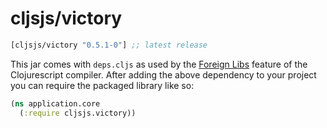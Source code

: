 # cljsjs/victory

[](dependency)
```clojure
[cljsjs/victory "0.5.1-0"] ;; latest release
```
[](/dependency)

This jar comes with `deps.cljs` as used by the [Foreign Libs][flibs] feature
of the Clojurescript compiler. After adding the above dependency to your project
you can require the packaged library like so:

```clojure
(ns application.core
  (:require cljsjs.victory))
```

[flibs]: https://github.com/clojure/clojurescript/wiki/Packaging-Foreign-Dependencies

